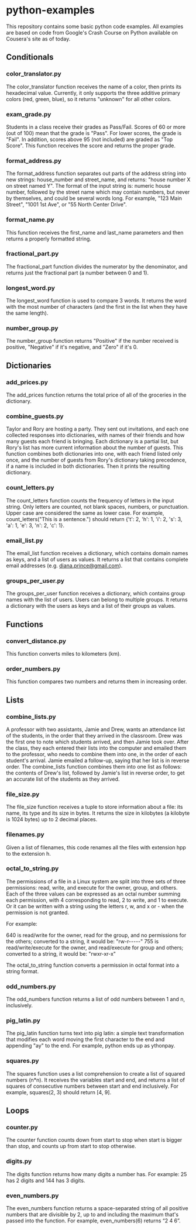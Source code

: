 # python-examples
This repository contains some basic python code examples. All examples are based on code from Google's Crash Course on Python available on Cousera's site as of today.


## Conditionals

### color_translator.py
The color_translator function receives the name of a color, then prints its hexadecimal value.  Currently, it only supports the three additive primary colors (red, green, blue), so it returns "unknown" for all other colors.

### exam_grade.py
Students in a class receive their grades as Pass/Fail. Scores of 60 or more (out of 100) mean that the grade is "Pass". For lower scores, the grade is "Fail". In addition, scores above 95 (not included) are graded as "Top Score". This function receives the score and returns the proper grade.

### format_address.py
The format_address function separates out parts of the address string into new strings: house_number and street_name, and returns: "house number X on street named Y". The format of the input string is: numeric house number, followed by the street name which may contain numbers, but never by themselves, and could be several words long. For example, "123 Main Street", "1001 1st Ave", or "55 North Center Drive".

### format_name.py
This function receives the first_name and last_name parameters and then returns a properly formatted string.

### fractional_part.py
The fractional_part function divides the numerator by the denominator, and returns just the fractional part (a number between 0 and 1).

### longest_word.py
The longest_word function is used to compare 3 words. It returns the word with the most number of characters (and the first in the list when they have the same length).

### number_group.py
The number_group function returns "Positive" if the number received is positive, "Negative" if it's negative, and "Zero" if it's 0.


## Dictionaries

### add_prices.py
The add_prices function returns the total price of all of the groceries in the  dictionary.

### combine_guests.py
Taylor and Rory are hosting a party. They sent out invitations, and each one collected responses into dictionaries, with names of their friends and how many guests each friend is bringing. Each dictionary is a partial list, but Rory's list has more current information about the number of guests. This function combines both dictionaries into one, with each friend listed only once, and the number of guests from Rory's dictionary taking precedence, if a name is included in both dictionaries. Then it prints the resulting dictionary.

### count_letters.py
The count_letters function counts the frequency of letters in the input string.  Only letters are counted, not blank spaces, numbers, or punctuation.  Upper case are considered the same as lower case. For example, count_letters("This is a sentence.") should return {'t': 2, 'h': 1, 'i': 2, 's': 3, 'a': 1, 'e': 3, 'n': 2, 'c': 1}.

### email_list.py
The email_list function receives a dictionary, which contains domain names as keys, and a list of users as values. It returns a list that contains complete email addresses (e.g. diana.prince@gmail.com).

### groups_per_user.py
The groups_per_user function receives a dictionary, which contains group names with the list of users. Users can belong to multiple groups. It returns a dictionary with the users as keys and a list of their groups as values.


## Functions

### convert_distance.py
This function converts miles to kilometers (km).

### order_numbers.py
This function compares two numbers and returns them in increasing order.


## Lists

### combine_lists.py
A professor with two assistants, Jamie and Drew, wants an attendance list of the students, in the order that they arrived in the classroom. Drew was the first one to note which students arrived, and then Jamie took over. After the class, they each entered their lists into the computer and emailed them to the professor, who needs to combine them into one, in the order of each student's arrival. Jamie emailed a follow-up, saying that her list is in reverse order. The combine_lists function combines them into one list as follows: the contents of Drew's list, followed by Jamie's list in reverse order, to get an accurate list of the students as they arrived.

### file_size.py
The file_size function receives a tuple to store information about a file: its name, its type and its size in bytes. It returns the size in kilobytes (a kilobyte is 1024 bytes) up to 2 decimal places.

### filenames.py
Given a list of filenames, this code renames all the files with extension hpp
to the extension h.

### octal_to_string.py
The permissions of a file in a Linux system are split into three sets of three permissions: read, write, and execute for the owner, group, and others.  Each of the three values can be expressed as an octal number summing each permission, with 4 corresponding to read, 2 to write, and 1 to execute.  Or it can be written with a string using the letters r, w, and x or - when the permission is not granted.

For example:

640 is read/write for the owner, read for the group, and no permissions for the others; converted to a string, it would be: "rw-r-----"
755 is read/write/execute for the owner, and read/execute for group and others; converted to a string, it would be: "rwxr-xr-x"

The octal_to_string function converts a permission in octal format into a string format.

### odd_numbers.py
The odd_numbers function returns a list of odd numbers between 1 and n,
inclusively.

### pig_latin.py
The pig_latin function turns text into pig latin: a simple text transformation that modifies each word moving the first character to the end  and appending "ay" to the end. For example, python ends up as ythonpay.

### squares.py
The squares function uses a list comprehension to create a list of squared numbers (n*n).  It receives the variables start and end, and returns a list of squares of consecutive numbers between start and end inclusively. For example, squares(2, 3) should return [4, 9].


## Loops

### counter.py
The counter function counts down from start to stop when start is bigger than stop, and counts up from start to stop otherwise.

### digits.py
The digits function returns how many digits a number has.  For example: 25 has 2 digits and 144 has 3 digits.

### even_numbers.py
The even_numbers function returns a space-separated string of all positive numbers that are divisible by 2, up to and including the maximum that's passed into the function. For example, even_numbers(6) returns “2 4 6”.
